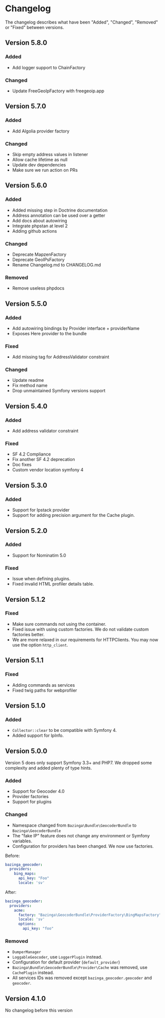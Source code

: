 # Changelog

The changelog describes what have been "Added", "Changed", "Removed" or "Fixed" between versions. 

## Version 5.8.0

### Added

- Add logger support to ChainFactory

### Changed

- Update FreeGeoIpFactory with freegeoip.app

## Version 5.7.0

### Added

- Add Algolia provider factory

### Changed

- Skip empty address values in listener
- Allow cache lifetime as null
- Update dev dependencies
- Make sure we run action on PRs

## Version 5.6.0

### Added

- Added missing step in Doctrine documentation
- Address annotation can be used over a getter
- Add docs about autowiring
- Integrate phpstan at level 2
- Adding github actions

### Changed

- Deprecate MapzenFactory
- Deprecate GeoIPsFactory
- Rename Changelog.md to CHANGELOG.md

### Removed

- Remove useless phpdocs

## Version 5.5.0

### Added

- Add autowiring bindings by Provider interface + providerName
- Exposes Here provider to the bundle

### Fixed

- Add missing tag for AddressValidator constraint

### Changed

- Update readme
- Fix method name
- Drop unmaintained Symfony versions support

## Version 5.4.0

### Added

- Add address validator constraint

### Fixed

- SF 4.2 Compliance
- Fix another SF 4.2 deprecation
- Doc fixes
- Custom vendor location symfony 4

## Version 5.3.0

### Added 

- Support for Ipstack provider
- Support for adding precision argument for the Cache plugin. 

## Version 5.2.0

### Added 

- Support for Nominatim 5.0

### Fixed

- Issue when defining plugins. 
- Fixed invalid HTML profiler details table.

## Version 5.1.2

### Fixed

- Make sure commands not using the container. 
- Fixed issue with using custom factories. We do not validate custom factories better. 
- We are more relaxed in our requirements for HTTPClients. You may now use the option `http_client`. 

## Version 5.1.1

### Fixed

- Adding commands as services
- Fixed twig paths for webprofiler

## Version 5.1.0

### Added

- `Collector::clear` to be compatible with Symfony 4. 
- Added support for IpInfo. 

## Version 5.0.0

Version 5 does only support Symfony 3.3+ and PHP7. We dropped some complexity and added plenty of type hints.  

### Added

- Support for Geocoder 4.0
- Provider factories
- Support for plugins

### Changed

- Namespace changed from `Bazinga\Bundle\GeocoderBundle` to `Bazinga\GeocoderBundle`
- The "fake IP" feature does not change any environment or Symfony variables. 
- Configuration for providers has been changed. We now use factories.

Before:

```yaml
bazinga_geocoder:
  providers:
    bing_maps:
      api_key: "Foo"
      locale: 'sv'
``` 
After:

```yaml
bazinga_geocoder:
  providers:
    acme:
      factory: "Bazinga\GeocoderBundle\ProviderFactory\BingMapsFactory"
      locale: 'sv'
      options:
        api_key: "foo"
``` 

### Removed

- `DumperManager`
- `LoggableGeocoder`, use `LoggerPlugin` instead. 
- Configuration for default provider (`default_provider`)
- `Bazinga\Bundle\GeocoderBundle\Provider\Cache` was removed, use `CachePlugin` instead. 
- All services IDs was removed except `bazinga_geocoder.geocoder` and `geocoder`.

## Version 4.1.0

No changelog before this version
